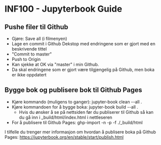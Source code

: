 # INF100 - Jupyterbook Guide


## Pushe filer til Github

* Gjøre: Save all (i filmenyen)
* Lage en commit i Github Dekstop med endringene som er gjort med en beskrivende tittel
* "Commit to master"
* Push to Origin
* Kan sjekke at OK via "master" i min Github.
* Da skal endringene som er gjort være tilgjengelig på Github, men boka er ikke oppdatert

## Bygge bok og publisere bok til Github Pages

* Kjøre kommando (muligens to ganger): jupyter-book clean --all .
* Kjøre kommandoen for å bygge boka: jupyter-book build --all . 
    * Hvis du ønsker å se på nettsiden før du publiserer til Github så kan du gå inn i _build/html/index.html i nettleseren
* For å publisere til Github Pages: ghp-import -n -p -f ./_build/html 

I tilfelle du trenger mer informasjon om hvordan å publisere boka på Github Pages:  https://jupyterbook.org/en/stable/start/publish.html 